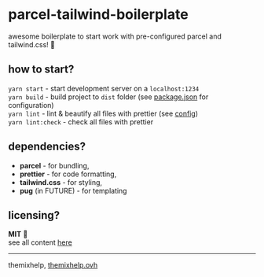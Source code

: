 # parcel-tailwind-boilerplate

awesome boilerplate to start work with pre-configured parcel and tailwind.css! 🫶

## how to start?

`yarn start` - start development server on a `localhost:1234` \
`yarn build` - build project to `dist` folder (see [package.json](./package.json) for configuration) \
`yarn lint` - lint & beautify all files with prettier (see [config](./.prettierrc.json)) \
`yarn lint:check` - check all files with prettier

## dependencies?

-   **parcel** - for bundling,
-   **prettier** - for code formatting,
-   **tailwind.css** - for styling,
-   **pug** (in FUTURE) - for templating

## licensing?

**MIT** 🎉 \
see all content [here](./LICENSE)

---

themixhelp, [themixhelp.ovh](https://themixhelp.ovh)
